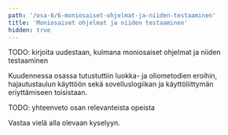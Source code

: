 ```yaml
---
path: '/osa-6/6-moniosaiset-ohjelmat-ja-niiden-testaaminen'
title: 'Moniosaiset ohjelmat ja niiden testaaminen'
hidden: true
---
```



TODO: kirjoita uudestaan, kulmana moniosaiset ohjelmat ja niiden testaaminen


Kuudennessa osassa tutustuttiin luokka- ja oliometodien eroihin, hajautustaulun käyttöön sekä sovelluslogiikan ja käyttöliittymän eriyttämiseen toisistaan.

TODO: yhteenveto osan relevanteista opeista

Vastaa vielä alla olevaan kyselyyn.

<quiz id='2f7fdd45-d8c7-5ecf-a9a9-0cee4a3f4d63'></quiz>
